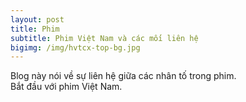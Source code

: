 ```yaml
---
layout: post
title: Phim
subtitle: Phim Việt Nam và các mối liên hệ
bigimg: /img/hvtcx-top-bg.jpg
---
```


Blog này nói về sự liên hệ giữa các nhân tố trong phim.  
Bắt đầu với phim Việt Nam.
